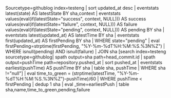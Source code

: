 Sourcetype=githublog index=testeng | sort updated_at desc | eventstats latest(state) AS latestState BY sha,context | eventstats values(eval(if(latestState="success", context, NULL))) AS success values(eval(if(latestState="failure", context, NULL))) AS failure values(eval(if(latestState="pending", context, NULL))) AS pending BY sha | eventstats latest(updated_at) AS latestTime BY sha | eventstats first(updated_at) AS firstPending BY sha | WHERE state="pending" | eval firstPending=strptime(firstPending, "%Y-%m-%dT%H:%M:%S.%3N%Z") | WHERE isnull(pending) AND isnull(failure) | JOIN sha [search index=testeng sourcetype=githublog| spath output=sha path=head_commit.id | spath output=pushTime path=repository.pushed_at | sort pushed_at | eventstats earliest(pushTime) AS pushTime BY sha | table sha, pushTime | WHERE sha !="null"] | eval time_to_green = (strptime(latestTime, "%Y-%m-%dT%H:%M:%S.%3N%Z")-pushTime)/60 | WHERE pushTime < firstPending | dedup 1 sha | eval _time=earliestPush | table sha,name,time_to_green,pending,failure
